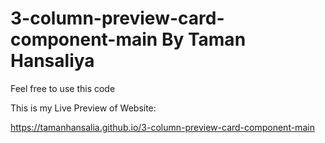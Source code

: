 # 3-column-preview-card-component-main By Taman Hansaliya

Feel free to use this code

This is my Live Preview of Website:

https://tamanhansalia.github.io/3-column-preview-card-component-main

